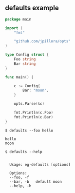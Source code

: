 ## defaults example

<!--tmpl,code=go:cat main.go -->
``` go 
package main

import (
	"fmt"

	"github.com/jpillora/opts"
)

type Config struct {
	Foo string
	Bar string
}

func main() {

	c := Config{
		Bar: "moon",
	}

	opts.Parse(&c)

	fmt.Println(c.Foo)
	fmt.Println(c.Bar)
}
```
<!--/tmpl-->

```
$ defaults --foo hello
```

<!--tmpl,code=plain:go run main.go --foo hello -->
``` plain 
hello
moon
```
<!--/tmpl-->

```
$ defaults --help
```

<!--tmpl,code=plain:go build -o eg-defaults && ./eg-defaults --help && rm eg-defaults -->
``` plain 

  Usage: eg-defaults [options]

  Options:
  --foo, -f
  --bar, -b   default moon
  --help, -h

```
<!--/tmpl-->
